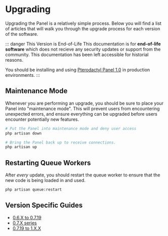 # Upgrading
Upgrading the Panel is a relatively simple process. Below you will find a list of articles that will walk you through
the upgrade process for each version of the software.

::: danger This Version is End-of-Life
This documentation is for **end-of-life software** which does not recieve any security updates or support
from the community. This documentation has been left accessible for historial reasons.

You should be installing and using [Pterodactyl Panel 1.0](/panel/1.0/getting_started.md) in production environments.
:::

## Maintenance Mode
Whenever you are performing an upgrade, you should be sure to place your Panel into "maintenance mode". This will prevent
users from encountering unexpected errors, and ensure everything can be upgraded before users encounter potentially new features.

``` bash
# Put the Panel into maintenance mode and deny user access
php artisan down

# Bring the Panel back up to receive connections.
php artisan up
```

## Restarting Queue Workers
After _every_ update, you should restart the queue worker to ensure that the new code is being loaded in and used.

``` bash
php artisan queue:restart
```

## Version Specific Guides

* [0.6.X to 0.7.19](/panel/0.7/upgrade/0.6_to_0.7.md)
* [0.7.X series](/panel/0.7/upgrade/0.7.md)
* [0.7.19 to 1.X.X](/panel/1.0/legacy_upgrade) <Badge text="current" vertical="middle"/>
